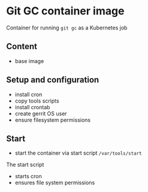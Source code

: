 # Git GC container image

Container for running `git gc` as a Kubernetes job

## Content

* base image

## Setup and configuration

* install cron
* copy tools scripts
* install crontab
* create gerrit OS user
* ensure filesystem permissions

## Start

* start the container via start script `/var/tools/start`

The start script

* starts cron
* ensures file system permissions